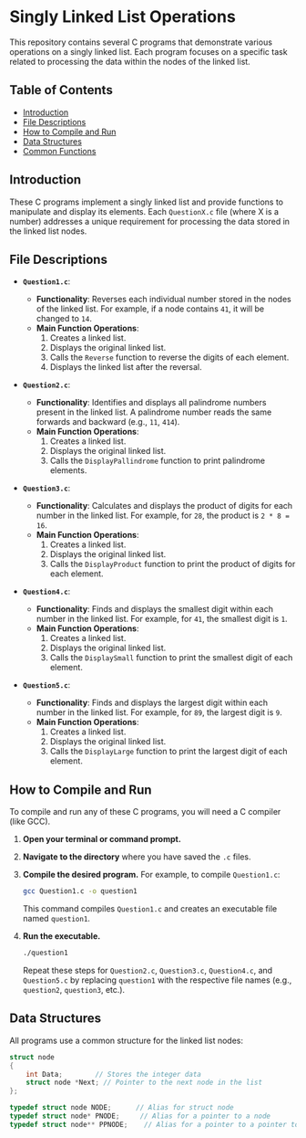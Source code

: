 # Singly Linked List Operations

This repository contains several C programs that demonstrate various operations on a singly linked list. Each program focuses on a specific task related to processing the data within the nodes of the linked list.

## Table of Contents

- [Introduction](#introduction)
- [File Descriptions](#file-descriptions)
- [How to Compile and Run](#how-to-compile-and-run)
- [Data Structures](#data-structures)
- [Common Functions](#common-functions)

## Introduction

These C programs implement a singly linked list and provide functions to manipulate and display its elements. Each `QuestionX.c` file (where X is a number) addresses a unique requirement for processing the data stored in the linked list nodes.

## File Descriptions

* **`Question1.c`**:
    * **Functionality**: Reverses each individual number stored in the nodes of the linked list. For example, if a node contains `41`, it will be changed to `14`.
    * **Main Function Operations**:
        1.  Creates a linked list.
        2.  Displays the original linked list.
        3.  Calls the `Reverse` function to reverse the digits of each element.
        4.  Displays the linked list after the reversal.

* **`Question2.c`**:
    * **Functionality**: Identifies and displays all palindrome numbers present in the linked list. A palindrome number reads the same forwards and backward (e.g., `11`, `414`).
    * **Main Function Operations**:
        1.  Creates a linked list.
        2.  Displays the original linked list.
        3.  Calls the `DisplayPallindrome` function to print palindrome elements.

* **`Question3.c`**:
    * **Functionality**: Calculates and displays the product of digits for each number in the linked list. For example, for `28`, the product is `2 * 8 = 16`.
    * **Main Function Operations**:
        1.  Creates a linked list.
        2.  Displays the original linked list.
        3.  Calls the `DisplayProduct` function to print the product of digits for each element.

* **`Question4.c`**:
    * **Functionality**: Finds and displays the smallest digit within each number in the linked list. For example, for `41`, the smallest digit is `1`.
    * **Main Function Operations**:
        1.  Creates a linked list.
        2.  Displays the original linked list.
        3.  Calls the `DisplaySmall` function to print the smallest digit of each element.

* **`Question5.c`**:
    * **Functionality**: Finds and displays the largest digit within each number in the linked list. For example, for `89`, the largest digit is `9`.
    * **Main Function Operations**:
        1.  Creates a linked list.
        2.  Displays the original linked list.
        3.  Calls the `DisplayLarge` function to print the largest digit of each element.

## How to Compile and Run

To compile and run any of these C programs, you will need a C compiler (like GCC).

1.  **Open your terminal or command prompt.**

2.  **Navigate to the directory** where you have saved the `.c` files.

3.  **Compile the desired program.** For example, to compile `Question1.c`:
    ```bash
    gcc Question1.c -o question1
    ```
    This command compiles `Question1.c` and creates an executable file named `question1`.

4.  **Run the executable.**
    ```bash
    ./question1
    ```

    Repeat these steps for `Question2.c`, `Question3.c`, `Question4.c`, and `Question5.c` by replacing `question1` with the respective file names (e.g., `question2`, `question3`, etc.).

## Data Structures

All programs use a common structure for the linked list nodes:

```c
struct node
{
    int Data;        // Stores the integer data
    struct node *Next; // Pointer to the next node in the list
};

typedef struct node NODE;      // Alias for struct node
typedef struct node* PNODE;     // Alias for a pointer to a node
typedef struct node** PPNODE;    // Alias for a pointer to a pointer to a node
